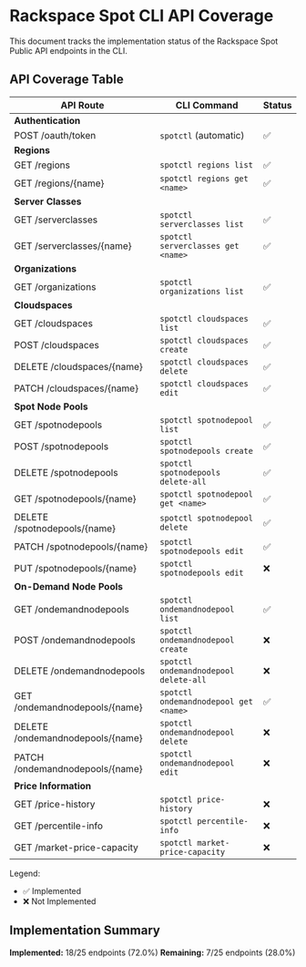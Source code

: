 # Rackspace Spot CLI API Coverage

This document tracks the implementation status of the Rackspace Spot Public API endpoints in the CLI.

## API Coverage Table

| API Route                        | CLI Command                           | Status |
| -------------------------------- | ------------------------------------- | ------ |
| **Authentication**               |
| POST /oauth/token                | `spotctl` (automatic)                 | ✅     |
| **Regions**                      |
| GET /regions                     | `spotctl regions list`                | ✅     |
| GET /regions/{name}              | `spotctl regions get <name>`          | ✅     |
| **Server Classes**               |
| GET /serverclasses               | `spotctl serverclasses list`          | ✅     |
| GET /serverclasses/{name}        | `spotctl serverclasses get <name>`    | ✅     |
| **Organizations**                |
| GET /organizations               | `spotctl organizations list`          | ✅     |
| **Cloudspaces**                  |
| GET /cloudspaces                 | `spotctl cloudspaces list`            | ✅     |
| POST /cloudspaces                | `spotctl cloudspaces create`          | ✅     |
| DELETE /cloudspaces/{name}       | `spotctl cloudspaces delete`          | ✅     |
| PATCH /cloudspaces/{name}        | `spotctl cloudspaces edit`            | ✅     |
| **Spot Node Pools**              |
| GET /spotnodepools               | `spotctl spotnodepool list`           | ✅     |
| POST /spotnodepools              | `spotctl spotnodepools create`        | ✅     |
| DELETE /spotnodepools            | `spotctl spotnodepools delete-all`    | ✅     |
| GET /spotnodepools/{name}        | `spotctl spotnodepool get <name>`     | ✅     |
| DELETE /spotnodepools/{name}     | `spotctl spotnodepool delete`         | ✅     |
| PATCH /spotnodepools/{name}      | `spotctl spotnodepools edit`          | ✅     |
| PUT /spotnodepools/{name}        | `spotctl spotnodepools edit`          | ❌     |
| **On-Demand Node Pools**         |
| GET /ondemandnodepools           | `spotctl ondemandnodepool list`       | ✅     |
| POST /ondemandnodepools          | `spotctl ondemandnodepool create`     | ❌     |
| DELETE /ondemandnodepools        | `spotctl ondemandnodepool delete-all` | ❌     |
| GET /ondemandnodepools/{name}    | `spotctl ondemandnodepool get <name>` | ✅     |
| DELETE /ondemandnodepools/{name} | `spotctl ondemandnodepool delete`     | ❌     |
| PATCH /ondemandnodepools/{name}  | `spotctl ondemandnodepool edit`       | ❌     |
| **Price Information**            |
| GET /price-history               | `spotctl price-history`               | ❌     |
| GET /percentile-info             | `spotctl percentile-info`             | ❌     |
| GET /market-price-capacity       | `spotctl market-price-capacity`       | ❌     |

Legend:

- ✅ Implemented
- ❌ Not Implemented

## Implementation Summary

**Implemented:** 18/25 endpoints (72.0%)
**Remaining:** 7/25 endpoints (28.0%)
